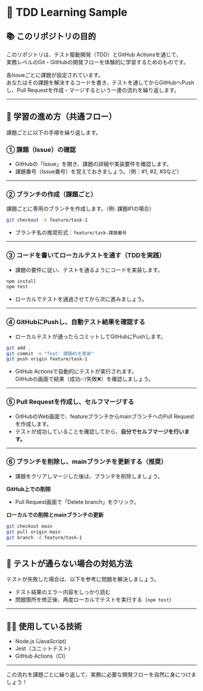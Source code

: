 # 🧪 TDD Learning Sample

## 📚 このリポジトリの目的
このリポジトリは、テスト駆動開発（TDD）とGitHub Actionsを通じて、  
実務レベルのGit・GitHubの開発フローを体験的に学習するためのものです。

各Issueごとに課題が設定されています。  
あなたはその課題を解決するコードを書き、テストを通してからGitHubへPushし、Pull Requestを作成・マージするという一連の流れを繰り返します。

---

## 🚩 学習の進め方（共通フロー）

課題ごとに以下の手順を繰り返します。

### ① 課題（Issue）の確認

- GitHubの「Issue」を開き、課題の詳細や実装要件を確認します。
- 課題番号（Issue番号）を覚えておきましょう。（例：#1, #2, #3など）

---

### ② ブランチの作成（課題ごと）

課題ごとに専用のブランチを作成します。（例: 課題#1の場合）

```bash
git checkout -b feature/task-1
```

- ブランチ名の推奨形式：`feature/task-課題番号`

---

### ③ コードを書いてローカルテストを通す（TDDを実践）

- 課題の要件に従い、テストを通るようにコードを実装します。

```bash
npm install
npm test
```

- ローカルでテストを通過させてから次に進みましょう。

---

### ④ GitHubにPushし、自動テスト結果を確認する

- ローカルテストが通ったらコミットしてGitHubにPushします。

```bash
git add .
git commit -m "feat: 課題#1を実装"
git push origin feature/task-1
```

- GitHub Actionsで自動的にテストが実行されます。  
GitHubの画面で結果（成功✅/失敗❌）を確認しましょう。

---

### ⑤ Pull Requestを作成し、セルフマージする

- GitHubのWeb画面で、featureブランチからmainブランチへのPull Requestを作成します。
- テストが成功していることを確認してから、**自分でセルフマージを行います。**

---

### ⑥ ブランチを削除し、mainブランチを更新する（推奨）

- 課題をクリアしマージした後は、ブランチを削除しましょう。

**GitHub上での削除**
- Pull Request画面で「Delete branch」をクリック。

**ローカルでの削除とmainブランチの更新**
```bash
git checkout main
git pull origin main
git branch -d feature/task-1
```

---

## 🚨 テストが通らない場合の対処方法

テストが失敗した場合は、以下を参考に問題を解決しましょう。

- テスト結果のエラー内容をしっかり読む
- 問題箇所を修正後、再度ローカルでテストを実行する（`npm test`）

---

## 🧑‍💻 使用している技術
- Node.js (JavaScript)
- Jest（ユニットテスト）
- GitHub Actions（CI）

---

この流れを課題ごとに繰り返して、実務に必要な開発フローを自然に身につけましょう！
